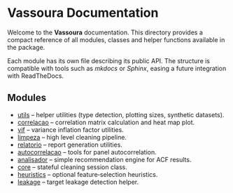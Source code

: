 # Vassoura Documentation

Welcome to the **Vassoura** documentation. This directory provides a
compact reference of all modules, classes and helper functions
available in the package.

Each module has its own file describing its public API.  The structure
is compatible with tools such as *mkdocs* or *Sphinx*, easing a future
integration with ReadTheDocs.

## Modules

- [utils](utils.md) – helper utilities (type detection, plotting sizes,
  synthetic datasets).
- [correlacao](correlacao.md) – correlation matrix calculation and heat map plot.
- [vif](vif.md) – variance inflation factor utilities.
- [limpeza](limpeza.md) – high level cleaning pipeline.
- [relatorio](relatorio.md) – report generation utilities.
- [autocorrelacao](autocorrelacao.md) – tools for panel autocorrelation.
- [analisador](analisador.md) – simple recommendation engine for ACF results.
- [core](core.md) – stateful cleaning session class.
- [heuristics](heuristics.md) – optional feature‑selection heuristics.
- [leakage](heuristics.md) – target leakage detection helper.

